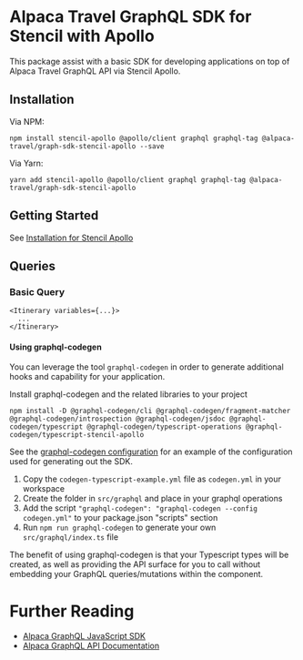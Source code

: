 # Alpaca Travel GraphQL SDK for Stencil with Apollo

This package assist with a basic SDK for developing applications on top of
Alpaca Travel GraphQL API via Stencil Apollo.

## Installation

Via NPM:

```
npm install stencil-apollo @apollo/client graphql graphql-tag @alpaca-travel/graph-sdk-stencil-apollo --save
```

Via Yarn:

```
yarn add stencil-apollo @apollo/client graphql graphql-tag @alpaca-travel/graph-sdk-stencil-apollo
```

## Getting Started

See [Installation for Stencil Apollo](https://github.com/ardatan/stencil-apollo)

## Queries

### Basic Query

```
<Itinerary variables={...}>
  ...
</Itinerary>
```

#### Using graphql-codegen

You can leverage the tool `graphql-codegen` in order to generate additional
hooks and capability for your application.

Install graphql-codegen and the related libraries to your project

```shell
npm install -D @graphql-codegen/cli @graphql-codegen/fragment-matcher @graphql-codegen/introspection @graphql-codegen/jsdoc @graphql-codegen/typescript @graphql-codegen/typescript-operations @graphql-codegen/typescript-stencil-apollo
```

See the [graphql-codegen configuration](./codegen-typescript-example.yml) for an example of
the configuration used for generating out the SDK.

1. Copy the `codegen-typescript-example.yml` file as `codegen.yml` in your workspace
2. Create the folder in `src/graphql` and place in your graphql operations
3. Add the script `"graphql-codegen": "graphql-codegen --config codegen.yml"` to your package.json "scripts" section
4. Run `npm run graphql-codegen` to generate your own `src/graphql/index.ts` file

The benefit of using graphql-codegen is that your Typescript types will be
created, as well as providing the API surface for you to call without embedding
your GraphQL queries/mutations within the component.

# Further Reading

- [Alpaca GraphQL JavaScript SDK](/README.md)
- [Alpaca GraphQL API Documentation](https://github.com/AlpacaTravel/graphql-docs)
